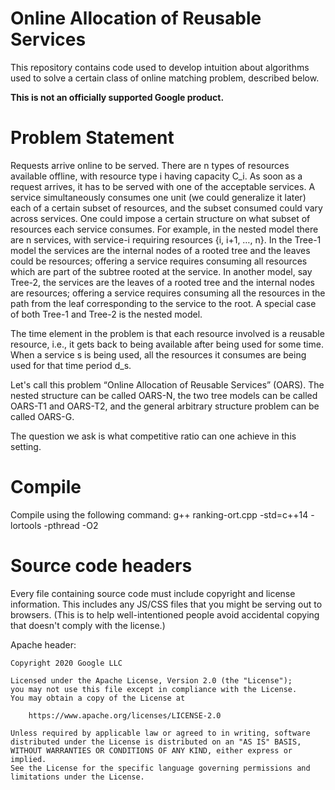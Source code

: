 
# Online Allocation of Reusable Services

This repository contains code used to develop intuition about algorithms used to
solve a certain class of online matching problem, described below.


**This is not an officially supported Google product.**

# Problem Statement
Requests arrive online to be served. There are n types of resources available offline, with resource type i having capacity C_i. As soon as a request arrives, it has to be served with one of the acceptable services. A service simultaneously consumes one unit (we could generalize it later) each of a certain subset of resources, and the subset consumed could vary across services. One could impose a certain structure on what subset of resources each service consumes. For example, in the nested model there are n services, with service-i requiring resources {i, i+1, …, n}. In the Tree-1 model the services are the internal nodes of a rooted tree and the leaves could be resources; offering a service requires consuming all resources which are part of the subtree rooted at the service. In another model, say Tree-2, the services are the leaves of a rooted tree and the internal nodes are resources; offering a service requires consuming all the resources in the path from the leaf corresponding to the service to the root. A special case of both Tree-1 and Tree-2 is the nested model.  

The time element in the problem is that each resource involved is a reusable resource, i.e., it gets back to being available after being used for some time. When a service s is being used, all the resources it consumes are being used for that time period d_s.

Let's call this problem “Online Allocation of Reusable Services” (OARS). The nested structure can be called OARS-N, the two tree models can be called OARS-T1 and OARS-T2, and the general arbitrary structure problem can be called OARS-G.

The question we ask is what competitive ratio can one achieve in this setting.

# Compile

Compile using the following command:
    g++ ranking-ort.cpp -std=c++14 -lortools -pthread -O2

# Source code headers

Every file containing source code must include copyright and license
information. This includes any JS/CSS files that you might be serving out to
browsers. (This is to help well-intentioned people avoid accidental copying that
doesn't comply with the license.)

Apache header:

    Copyright 2020 Google LLC

    Licensed under the Apache License, Version 2.0 (the "License");
    you may not use this file except in compliance with the License.
    You may obtain a copy of the License at

        https://www.apache.org/licenses/LICENSE-2.0

    Unless required by applicable law or agreed to in writing, software
    distributed under the License is distributed on an "AS IS" BASIS,
    WITHOUT WARRANTIES OR CONDITIONS OF ANY KIND, either express or implied.
    See the License for the specific language governing permissions and
    limitations under the License.
